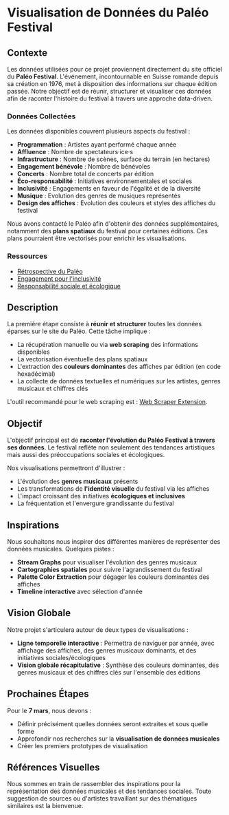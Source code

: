 # Visualisation de Données du Paléo Festival

## Contexte

Les données utilisées pour ce projet proviennent directement du site officiel du **Paléo Festival**. L'événement, incontournable en Suisse romande depuis sa création en 1976, met à disposition des informations sur chaque édition passée. Notre objectif est de réunir, structurer et visualiser ces données afin de raconter l'histoire du festival à travers une approche data-driven.

### Données Collectées

Les données disponibles couvrent plusieurs aspects du festival :

- **Programmation** : Artistes ayant performé chaque année
- **Affluence** : Nombre de spectateurs·ice·s
- **Infrastructure** : Nombre de scènes, surface du terrain (en hectares)
- **Engagement bénévole** : Nombre de bénévoles
- **Concerts** : Nombre total de concerts par édition
- **Éco-responsabilité** : Initiatives environnementales et sociales
- **Inclusivité** : Engagements en faveur de l'égalité et de la diversité
- **Musique** : Evolution des genres de musiques représentés
- **Design des affiches** : Evolution des couleurs et styles des affiches du festival

Nous avons contacté le Paléo afin d'obtenir des données supplémentaires, notamment des **plans spatiaux** du festival pour certaines éditions. Ces plans pourraient être vectorisés pour enrichir les visualisations.

### Ressources

- [Rétrospective du Paléo](https://yeah.paleo.ch/fr/histoire)
- [Engagement pour l'inclusivité](https://yeah.paleo.ch/fr/award-agf)
- [Responsabilité sociale et écologique](https://yeah.paleo.ch/fr/a-propos)

## Description

La première étape consiste à **réunir et structurer** toutes les données éparses sur le site du Paléo. Cette tâche implique :

- La récupération manuelle ou via **web scraping** des informations disponibles
- La vectorisation éventuelle des plans spatiaux
- L'extraction des **couleurs dominantes** des affiches par édition (en code hexadécimal)
- La collecte de données textuelles et numériques sur les artistes, genres musicaux et chiffres clés

L'outil recommandé pour le web scraping est : [Web Scraper Extension](https://chromewebstore.google.com/detail/web-scraper-free-web-scra/jnhgnonknehpejjnehehllkliplmbmhn).

## Objectif

L'objectif principal est de **raconter l'évolution du Paléo Festival à travers ses données**. Le festival reflète non seulement des tendances artistiques mais aussi des préoccupations sociales et écologiques.

Nos visualisations permettront d'illustrer :

- L'évolution des **genres musicaux** présents
- Les transformations de **l'identité visuelle** du festival via les affiches
- L'impact croissant des initiatives **écologiques et inclusives**
- La fréquentation et l'envergure grandissante du festival

## Inspirations

Nous souhaitons nous inspirer des différentes manières de représenter des données musicales. Quelques pistes :

- **Stream Graphs** pour visualiser l'évolution des genres musicaux
- **Cartographies spatiales** pour suivre l'agrandissement du festival
- **Palette Color Extraction** pour dégager les couleurs dominantes des affiches
- **Timeline interactive** avec sélection d'année

## Vision Globale

Notre projet s'articulera autour de deux types de visualisations :

- **Ligne temporelle interactive** : Permettra de naviguer par année, avec affichage des affiches, des genres musicaux dominants, et des initiatives sociales/écologiques
- **Vision globale récapitulative** : Synthèse des couleurs dominantes, des genres musicaux et des chiffres clés sur l'ensemble des éditions

## Prochaines Étapes

Pour le **7 mars**, nous devons :

- Définir précisément quelles données seront extraites et sous quelle forme
- Approfondir nos recherches sur la **visualisation de données musicales**
- Créer les premiers prototypes de visualisation

## Références Visuelles

Nous sommes en train de rassembler des inspirations pour la représentation des données musicales et des tendances sociales. Toute suggestion de sources ou d'artistes travaillant sur des thématiques similaires est la bienvenue.
